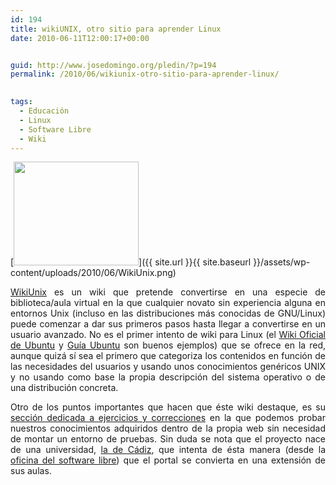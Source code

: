 ```yaml
---
id: 194
title: wikiUNIX, otro sitio para aprender Linux
date: 2010-06-11T12:00:17+00:00


guid: http://www.josedomingo.org/pledin/?p=194
permalink: /2010/06/wikiunix-otro-sitio-para-aprender-linux/

  
tags:
  - Educación
  - Linux
  - Software Libre
  - Wiki
---
```

[<img class="alignleft size-full wp-image-195" title="WikiUnix" src="{{ site.url }}{{ site.baseurl }}/assets/wp-content/uploads/2010/06/WikiUnix.png" alt="" width="200" height="166" />]({{ site.url }}{{ site.baseurl }}/assets/wp-content/uploads/2010/06/WikiUnix.png)

<p style="text-align: justify;">
  <a href="http://osl.uca.es/wikiunix/">WikiUnix</a> es un wiki que pretende convertirse en una especie de biblioteca/aula virtual en la que cualquier novato sin experiencia alguna en entornos Unix (incluso en las distribuciones más conocidas de GNU/Linux) puede comenzar a dar sus primeros pasos hasta llegar a convertirse en un usuario avanzado. No es el primer intento de wiki para Linux (el <a href="https://wiki.ubuntu.com/">Wiki Oficial de Ubuntu</a> y <a href="http://www.guia-ubuntu.org/">Guía Ubuntu</a> son buenos ejemplos) que se ofrece en la red, aunque quizá sí sea el primero que categoriza los contenidos en función de las necesidades del usuarios y usando unos conocimientos genéricos UNIX y no usando como base la propia descripción del sistema operativo o de una distribución concreta.
</p>

<p style="text-align: justify;">
  Otro de los puntos importantes que hacen que éste wiki destaque, es su <a href="http://osl.uca.es/wikiunix/index.php/Soporte_para_pruebas">sección dedicada a ejercicios y correcciones</a> en la que podemos probar nuestros conocimientos adquiridos dentro de la propia web sin necesidad de montar un entorno de pruebas. Sin duda se nota que el proyecto nace de una universidad, <a href="http://www.uca.es/es/">la de Cádiz</a>, que intenta de ésta manera (desde la <a href="http://osl.uca.es/">oficina del software libre</a>) que el portal se convierta en una extensión de sus aulas.
</p>

<!-- AddThis Advanced Settings generic via filter on the_content -->

<!-- AddThis Share Buttons generic via filter on the_content -->